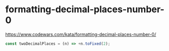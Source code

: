 # formatting-decimal-places-number-0
https://www.codewars.com/kata/formatting-decimal-places-number-0/


```javascript
const twoDecimalPlaces = (n) => +n.toFixed(2);
```
